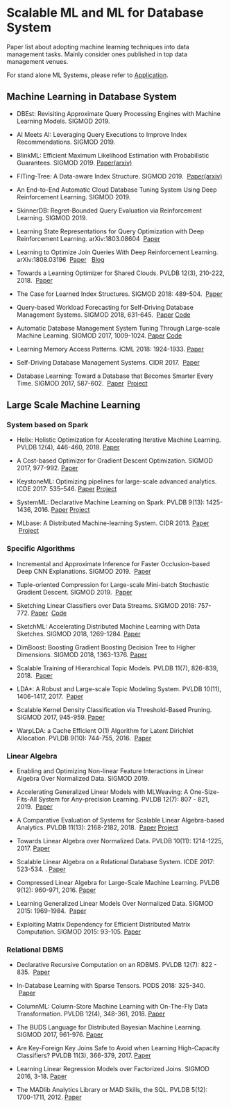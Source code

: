 # Scalable ML and ML for Database System
Paper list about adopting machine learning techniques into data management tasks. Mainly consider ones published in top data management venues.

For stand alone ML Systems, please refer to [Application](app.md).

## <a name='ml-in-db'> Machine Learning in Database System
* DBEst: Revisiting Approximate Query Processing Engines with Machine Learning Models.   SIGMOD 2019. 
  
* AI Meets AI: Leveraging Query Executions to Improve Index Recommendations.  SIGMOD 2019.

* BlinkML: Efficient Maximum Likelihood Estimation with Probabilistic Guarantees.   SIGMOD 2019.&nbsp;[Paper(arxiv)](https://arxiv.org/abs/1812.10564)
  
* FITing-Tree: A Data-aware Index Structure. 	SIGMOD 2019.  &nbsp;[Paper(arxiv)](https://arxiv.org/abs/1801.10207)

* An End-to-End Automatic Cloud Database Tuning System Using Deep Reinforcement Learning. 	SIGMOD 2019.

* SkinnerDB: Regret-Bounded Query Evaluation via Reinforcement Learning. 	SIGMOD 2019.
  
* Learning State Representations for Query Optimization with Deep Reinforcement Learning. arXiv:1803.08604  &nbsp;[Paper](https://arxiv.org/abs/1803.08604) 

* Learning to Optimize Join Queries With Deep Reinforcement Learning. arXiv:1808.03196 &nbsp;[Paper](https://arxiv.org/abs/1808.03196) &nbsp; [Blog](https://rise.cs.berkeley.edu/blog/sql-query-optimization-meets-deep-reinforcement-learning/)

* Towards a Learning Optimizer for Shared Clouds. PVLDB 12(3), 210-222, 2018. &nbsp;[Paper](http://www.vldb.org/pvldb/vol12/p210-wu.pdf)
* The Case for Learned Index Structures. SIGMOD 2018: 489-504. &nbsp;[Paper](https://dl.acm.org/citation.cfm?doid=3183713.3196909)
  
* Query-based Workload Forecasting for Self-Driving Database Management Systems. SIGMOD 2018, 631-645. &nbsp;[Paper](https://dl.acm.org/citation.cfm?doid=3183713.3196908)&nbsp;[Code](https://github.com/malin1993ml/QueryBot5000)

* Automatic Database Management System Tuning Through Large-scale Machine Learning. SIGMOD 2017, 1009-1024.&nbsp;[Paper](https://dl.acm.org/citation.cfm?doid=3035918.3064029)&nbsp;[Code](https://github.com/cmu-db/ottertune)

* Learning Memory Access Patterns. ICML 2018: 1924-1933.&nbsp;[Paper](http://proceedings.mlr.press/v80/hashemi18a.html)

* Self-Driving Database Management Systems. CIDR 2017. &nbsp;[Paper](http://cidrdb.org/cidr2017/papers/p42-pavlo-cidr17.pdf)

* Database Learning: Toward a Database that Becomes Smarter Every Time. SIGMOD 2017, 587-602. &nbsp;[Paper](https://dl.acm.org/citation.cfm?doid=3035918.3064013) &nbsp;[Project](http://verdictdb.org/)


## <a name='scale-ml'> Large Scale Machine Learning

### System based on Spark
* Helix: Holistic Optimization for Accelerating Iterative Machine Learning. PVLDB 12(4), 446-460, 2018.&nbsp;[Paper](http://www.vldb.org/pvldb/vol12/p446-xin.pdf)

* A Cost-based Optimizer for Gradient Descent Optimization. SIGMOD 2017, 977-992.&nbsp;[Paper](https://dl.acm.org/citation.cfm?doid=3035918.3064042)

* KeystoneML: Optimizing pipelines for large-scale advanced analytics. ICDE 2017: 535–546.&nbsp;[Paper](https://ieeexplore.ieee.org/document/7930005)&nbsp;[Project](http://keystone-ml.org/)

* SystemML: Declarative Machine Learning on Spark. PVLDB 9(13): 1425-1436, 2016.&nbsp;[Paper](http://www.vldb.org/pvldb/vol9/p1425-boehm.pdf)&nbsp;[Project](https://systemml.apache.org/)

* MLbase: A Distributed Machine-learning System. CIDR 2013.&nbsp;[Paper](http://cidrdb.org/cidr2013/Papers/CIDR13_Paper118.pdf) &nbsp;[Project](http://mlbase.org/)

### Specific Algorithms
* Incremental and Approximate Inference for Faster Occlusion-based Deep CNN Explanations. SIGMOD 2019. &nbsp;[Paper](https://adalabucsd.github.io/papers/TR_2019_Krypton.pdf)

* Tuple-oriented Compression for Large-scale Mini-batch Stochastic Gradient Descent. SIGMOD 2019. &nbsp;[Paper](https://adalabucsd.github.io/papers/TR_2019_TOC.pdf)

* Sketching Linear Classifiers over Data Streams. SIGMOD 2018: 757-772.&nbsp;[Paper](https://dl.acm.org/citation.cfm?doid=3183713.3196930) &nbsp;[Code](https://github.com/stanford-futuredata/wmsketch)
  
* SketchML: Accelerating Distributed Machine Learning with Data Sketches. SIGMOD 2018, 1269-1284.&nbsp;[Paper](https://dl.acm.org/citation.cfm?doid=3183713.3196894)

* DimBoost: Boosting Gradient Boosting Decision Tree to Higher Dimensions. SIGMOD 2018, 1363-1376.&nbsp;[Paper](https://dl.acm.org/citation.cfm?doid=3183713.3196892)

* Scalable Training of Hierarchical Topic Models. PVLDB 11(7), 826-839, 2018. &nbsp;[Paper](http://www.vldb.org/pvldb/vol11/p826-chen.pdf)

* LDA*: A Robust and Large-scale Topic Modeling System. PVLDB 10(11), 1406-1417, 2017. &nbsp;[Paper](http://www.vldb.org/pvldb/vol10/p1406-yu.pdf)

* Scalable Kernel Density Classification via Threshold-Based Pruning. SIGMOD 2017, 945-959.&nbsp;[Paper](https://dl.acm.org/citation.cfm?doid=3035918.3064035)

* WarpLDA: a Cache Efficient O(1) Algorithm for Latent Dirichlet Allocation. PVLDB 9(10): 744-755, 2016. &nbsp;[Paper](http://www.vldb.org/pvldb/vol9/p744-chen.pdf)

### Linear Algebra
* Enabling and Optimizing Non-linear Feature Interactions in Linear Algebra Over Normalized Data. SIGMOD 2019.

* Accelerating Generalized Linear Models with MLWeaving: A One-Size-Fits-All System for Any-precision Learning. PVLDB 12(7): 807 - 821, 2019. &nbsp;[Paper](http://www.vldb.org/pvldb/vol12/p807-wang.pdf)

* A Comparative Evaluation of Systems for Scalable Linear Algebra-based Analytics. PVLDB 11(13): 2168-2182, 2018. &nbsp;[Paper](http://www.vldb.org/pvldb/vol11/p2168-thomas.pdf)&nbsp;[Project](https://adalabucsd.github.io/slab.html)

* Towards Linear Algebra over Normalized Data. PVLDB 10(11): 1214-1225, 2017.&nbsp;[Paper](http://www.vldb.org/pvldb/vol10/p1214-chen.pdf)

* Scalable Linear Algebra on a Relational Database System. ICDE 2017: 523-534. .&nbsp;[Paper](https://ieeexplore.ieee.org/document/7930004)

* Compressed Linear Algebra for Large-Scale Machine Learning. PVLDB 9(12): 960-971, 2016.&nbsp;[Paper](http://www.vldb.org/pvldb/vol9/p960-elgohary.pdf)

* Learning Generalized Linear Models Over Normalized Data. SIGMOD 2015: 1969-1984. &nbsp;[Paper](https://dl.acm.org/citation.cfm?doid=2723372.2723713)

* Exploiting Matrix Dependency for Efficient Distributed Matrix Computation. SIGMOD 2015: 93-105.&nbsp;[Paper](https://dl.acm.org/citation.cfm?doid=2723372.2723712)

### Relational DBMS
* Declarative Recursive Computation on an RDBMS. PVLDB 12(7): 822 - 835. &nbsp;[Paper](http://www.vldb.org/pvldb/vol12/p822-jankov.pdf)

* In-Database Learning with Sparse Tensors.  PODS 2018: 325-340.  &nbsp;[Paper](https://dl.acm.org/citation.cfm?doid=3196959.3196960)
* ColumnML: Column-Store Machine Learning with On-The-Fly Data Transformation. PVLDB 12(4), 348-361, 2018.&nbsp;[Paper](http://www.vldb.org/pvldb/vol12/p348-kara.pdf)

* The BUDS Language for Distributed Bayesian Machine Learning. SIGMOD 2017, 961-976.&nbsp;[Paper](https://dl.acm.org/citation.cfm?doid=3035918.3035937)

* Are Key-Foreign Key Joins Safe to Avoid when Learning High-Capacity Classifiers? PVLDB 11(3), 366-379, 2017.&nbsp;[Paper](http://www.vldb.org/pvldb/vol11/p366-shah.pdf)

* Learning Linear Regression Models over Factorized Joins. SIGMOD 2016, 3-18.&nbsp;[Paper](https://dl.acm.org/citation.cfm?doid=2882903.2882939)

* The MADlib Analytics Library or MAD Skills, the SQL. PVLDB 5(12): 1700-1711, 2012.&nbsp;[Paper](http://www.vldb.org/pvldb/2/vldb09-219.pdf)
